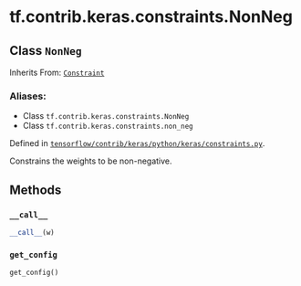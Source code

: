 <div itemscope itemtype="http://developers.google.com/ReferenceObject">
<meta itemprop="name" content="tf.contrib.keras.constraints.NonNeg" />
<meta itemprop="property" content="__call__"/>
<meta itemprop="property" content="get_config"/>
</div>

# tf.contrib.keras.constraints.NonNeg

## Class `NonNeg`

Inherits From: [`Constraint`](../../../../tf/contrib/keras/constraints/Constraint.md)

### Aliases:

* Class `tf.contrib.keras.constraints.NonNeg`
* Class `tf.contrib.keras.constraints.non_neg`



Defined in [`tensorflow/contrib/keras/python/keras/constraints.py`](https://www.tensorflow.org/code/tensorflow/contrib/keras/python/keras/constraints.py).

Constrains the weights to be non-negative.
  

## Methods

<h3 id="__call__"><code>__call__</code></h3>

``` python
__call__(w)
```



<h3 id="get_config"><code>get_config</code></h3>

``` python
get_config()
```





